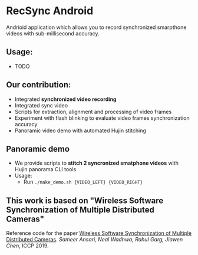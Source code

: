 # RecSync Android

Andrioid application which allows you to record synchronized smarpthone videos with sub-millisecond accuracy.

## Usage:
- TODO

## Our contribution:

- Integrated **synchronized video recording**
- Integrated sync video
- Scripts for extraction, alignment and processing of video frames
- Experiment with flash blinking to evaluate video frames synchronization accuracy
- Panoramic video demo with automated Hujin stitching

## Panoramic demo

- We provide scripts to **stitch 2 syncronized smatphone videos** with Hujin panorama CLI tools
- Usage:
    - Run ```./make_demo.sh {VIDEO_LEFT} {VIDEO_RIGHT}```

## This work is based on "Wireless Software Synchronization of Multiple Distributed Cameras"

Reference code for the paper
[Wireless Software Synchronization of Multiple Distributed Cameras](https://arxiv.org/abs/1812.09366).
_Sameer Ansari, Neal Wadhwa, Rahul Garg, Jiawen Chen_, ICCP 2019.
